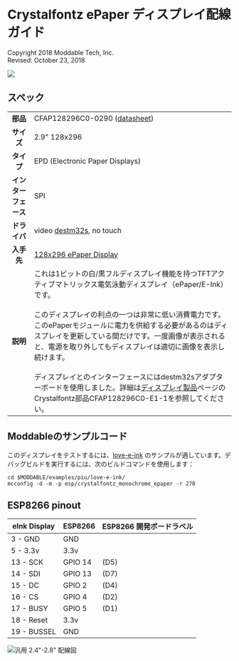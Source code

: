 # Crystalfontz ePaper ディスプレイ配線ガイド
Copyright 2018 Moddable Tech, Inc.<BR>
Revised: October 23, 2018

![](./images/eink-display.jpeg)

## スペック

| | |
| :---: | :--- |
| **部品** | CFAP128296C0-0290 ([datasheet](https://www.crystalfontz.com/products/document/3660/CFAP128296C0-0290DatasheetReleaseDate2017-08-14.pdf))
| **サイズ**  | 2.9" 128x296
| **タイプ** | EPD (Electronic Paper Displays)
| **インターフェース** | SPI
| **ドライバ** | video [destm32s](../../documentation/drivers/destm32s/destm32s.md), no touch
| **入手先** | [128x296 ePaper Display](https://www.crystalfontz.com/product/cfap128296c00290-128x296-epaper-display-eink)
| **説明** | これは1ビットの白/黒フルディスプレイ機能を持つTFTアクティブマトリックス電気泳動ディスプレイ（ePaper/E-Ink）です。<BR><BR>このディスプレイの利点の一つは非常に低い消費電力です。このePaperモジュールに電力を供給する必要があるのはディスプレイを更新している間だけです。一度画像が表示されると、電源を取り外してもディスプレイは適切に画像を表示し続けます。<BR><BR>ディスプレイとのインターフェースにはdestm32sアダプターボードを使用しました。詳細は[ディスプレイ製品](https://www.crystalfontz.com/product/cfap128296c00290-128x296-epaper-display-eink)ページのCrystalfontz部品CFAP128296C0-E1-1を参照してください。

## Moddableのサンプルコード

このディスプレイをテストするには、[love-e-ink](../../examples/piu/love-e-ink/) のサンプルが適しています。デバッグビルドを実行するには、次のビルドコマンドを使用します：

```
cd $MODDABLE/examples/piu/love-e-ink/
mcconfig -d -m -p esp/crystalfontz_monochrome_epaper -r 270
```

## ESP8266 pinout

| eInk Display | ESP8266 | ESP8266 開発ボードラベル
| --- | --- | --- |
| 3 - GND | GND |
| 5 - 3.3v | 3.3v |
| 13 - SCK | GPIO 14 | (D5)
| 14 - SDI | GPIO 13 | (D7)
| 15 - DC | GPIO 2 | (D4)
| 16 - CS | GPIO 4 | (D2)
| 17 - BUSY | GPIO 5 | (D1)
| 18 - Reset | 3.3v |
| 19 - BUSSEL | GND |

![汎用 2.4"-2.8" 配線図](images/eink+adaptor+esp-wiring.png)
